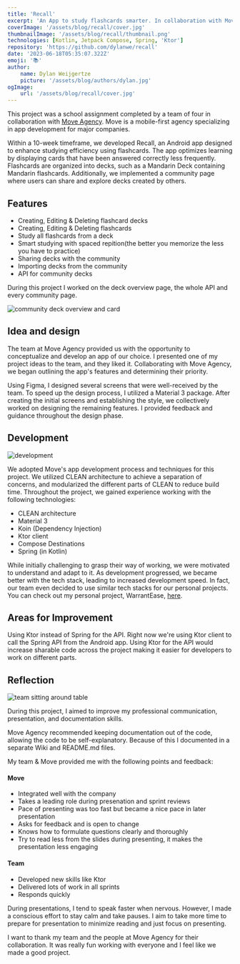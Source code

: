 ```yaml
---
title: 'Recall'
excerpt: 'An App to study flashcards smarter. In collaboration with Move Agency'
coverImage: '/assets/blog/recall/cover.jpg'
thumbnailImage: '/assets/blog/recall/thumbnail.png'
technologies: [Kotlin, Jetpack Compose, Spring, 'Ktor']
repository: 'https://github.com/dylanwe/recall'
date: '2023-06-18T05:35:07.322Z'
emoji: '📚'
author:
    name: Dylan Weijgertze
    picture: '/assets/blog/authors/dylan.jpg'
ogImage:
    url: '/assets/blog/recall/cover.jpg'
---
```


This project was a school assignment completed by a team of four in collaboration with [Move Agency](https://www.moveagency.com/en/). Move is a mobile-first agency specializing in app development for major companies.

Within a 10-week timeframe, we developed Recall, an Android app designed to enhance studying efficiency using flashcards. The app optimizes learning by displaying cards that have been answered correctly less frequently. Flashcards are organized into decks, such as a Mandarin Deck containing Mandarin flashcards. Additionally, we implemented a community page where users can share and explore decks created by others.

## Features

-   Creating, Editing & Deleting flashcard decks
-   Creating, Editing & Deleting flashcards
-   Study all flashcards from a deck
-   Smart studying with spaced repition(the better you memorize the less you have to practice)
-   Sharing decks with the community
-   Importing decks from the community
-   API for community decks

During this project I worked on the deck overview page, the whole API and every community page.

![community deck overview and card](/assets/blog/recall/community_deck.jpg)

## Idea and design

The team at Move Agency provided us with the opportunity to conceptualize and develop an app of our choice. I presented one of my project ideas to the team, and they liked it. Collaborating with Move Agency, we began outlining the app's features and determining their priority.

Using Figma, I designed several screens that were well-received by the team. To speed up the design process, I utilized a Material 3 package. After creating the initial screens and establishing the style, we collectively worked on designing the remaining features. I provided feedback and guidance throughout the design phase.

## Development

![development](/assets/blog/recall/dev.jpg)

We adopted Move's app development process and techniques for this project. We utilized CLEAN architecture to achieve a separation of concerns, and modularized the different parts of CLEAN to reduce build time. Throughout the project, we gained experience working with the following technologies:

-   CLEAN architecture
-   Material 3
-   Koin (Dependency Injection)
-   Ktor client
-   Compose Destinations
-   Spring (in Kotlin)

While initially challenging to grasp their way of working, we were motivated to understand and adapt to it. As development progressed, we became better with the tech stack, leading to increased development speed. In fact, our team even decided to use similar tech stacks for our personal projects. You can check out my personal project, WarrantEase, [here](https://github.com/dylanwe/warrant-ease).

## Areas for Improvement

Using Ktor instead of Spring for the API.
Right now we're using Ktor client to call the Spring API from the Android app.
Using Ktor for the API would increase sharable code across the project making it easier for developers to work on different parts.

## Reflection

![team sitting around table](/assets/blog/recall/team.jpg)

During this project, I aimed to improve my professional communication, presentation, and documentation skills.

Move Agency recommended keeping documentation out of the code, allowing the code to be self-explanatory. Because of this I documented in a separate Wiki and README.md files.

My team & Move provided me with the following points and feedback:

#### Move

-   Integrated well with the company
-   Takes a leading role during presenation and sprint reviews
-   Pace of presenting was too fast but became a nice pace in later presentation
-   Asks for feedback and is open to change
-   Knows how to formulate questions clearly and thoroughly
-   Try to read less from the slides during presenting, it makes the presentation less engaging

#### Team

-   Developed new skills like Ktor
-   Delivered lots of work in all sprints
-   Responds quickly

During presentations, I tend to speak faster when nervous. However, I made a conscious effort to stay calm and take pauses.
I aim to take more time to prepare for presentation to minimize reading and just focus on presenting.

I want to thank my team and the people at Move Agency for their collaboration. It was really fun working with everyone and I feel like we made a good project.
